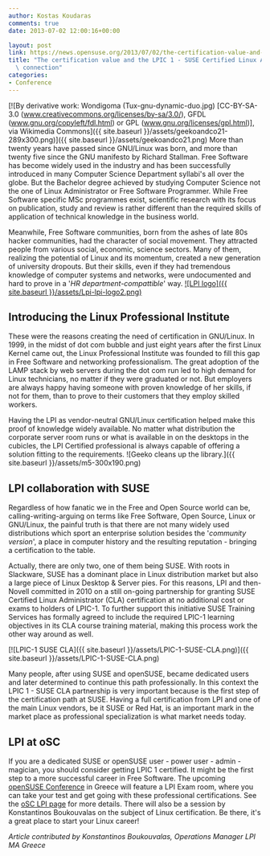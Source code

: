 ```yaml
---
author: Kostas Koudaras
comments: true
date: 2013-07-02 12:00:16+00:00

layout: post
link: https://news.opensuse.org/2013/07/02/the-certification-value-and-the-lpic-1-suse-certified-linux-administrator-connection/
title: "The certification value and the LPIC 1 - SUSE Certified Linux Administrator\
  \ connection"
categories:
- Conference
---
```

[![By derivative work: Wondigoma (Tux-gnu-dynamic-duo.jpg) [CC-BY-SA-3.0 (www.creativecommons.org/licenses/by-sa/3.0/), GFDL (www.gnu.org/copyleft/fdl.html) or GPL (www.gnu.org/licenses/gpl.html)], via Wikimedia Commons]({{ site.baseurl }}/assets/geekoandco21-289x300.png)]({{ site.baseurl }}/assets/geekoandco21.png)
More than twenty years have passed since GNU/Linux was born, and more than twenty five since the GNU manifesto by Richard Stallman. Free Software has become widely used in the industry and has been successfully introduced in many Computer Science Department syllabi's all over the globe. But the Bachelor degree achieved by studying Computer Science not the one of Linux Administrator or Free Software Programmer. While Free Software specific MSc programmes exist, scientific research with its focus on publication, study and review is rather different than the required skills of application of technical knowledge in the business world.

Meanwhile, Free Software communities, born from the ashes of late 80s hacker communities, had the character of social movement. They attracted people from various social, economic, science sectors. Many of them, realizing the potential of Linux and its momentum, created a new generation of university dropouts. But their skills, even if they had tremendous knowledge of computer systems and networks, were undocumented and hard to prove in a '_HR department-compattible_' way.
[![LPI logo]({{ site.baseurl }}/assets/Lpi-lpi-logo2.png)](http://www.lpi.org/)



## Introducing the Linux Professional Institute


These were the reasons creating the need of certification in GNU/Linux. In 1999, in the midst of dot com bubble and just eight years after the first Linux Kernel came out, the Linux Professional Institute was founded to fill this gap in Free Software and networking professionalism. The great adoption of the LAMP stack by web servers during the dot com run led to high demand for Linux technicians, no matter if they were graduated or not. But employers are always happy having someone with proven knowledge of her skills, if not for them, than to prove to their customers that they employ skilled workers.

Having the LPI as vendor-neutral GNU/Linux certification helped make this proof of knowledge widely available. No matter what distribution the corporate server room runs or what is available in on the desktops in the cubicles, the LPI Certified professional is always capable of offering a solution fitting to the requirements.
![Geeko cleans up the library.]({{ site.baseurl }}/assets/m5-300x190.png)



## LPI collaboration with SUSE


Regardless of how fanatic we in the Free and Open Source world can be, calling-writing-arguing on terms like Free Software, Open Source, Linux or GNU/Linux, the painful truth is that there are not many widely used distributions which sport an enterprise solution besides the '_community version_', a place in computer history and the resulting reputation - bringing a certification to the table.

Actually, there are only two, one of them being SUSE. With roots in Slackware, SUSE has a dominant place in Linux distribution market but also a large piece of Linux Desktop & Server pies. For this reasons, LPI and then-Novell committed in 2010 on a still on-going partnership for granting SUSE Certified Linux Administrator (CLA) certification at no additional cost or exams to holders of LPIC-1. To further support this initiative SUSE Training Services has formally agreed to include the required LPIC-1 learning objectives in its CLA course training material, making this process work the other way around as well.

[![LPIC-1 SUSE CLA]({{ site.baseurl }}/assets/LPIC-1-SUSE-CLA.png)]({{ site.baseurl }}/assets/LPIC-1-SUSE-CLA.png)

Many people, after using SUSE and openSUSE, became dedicated users and later determined to continue this path professionally. In this context the LPIC 1 - SUSE CLA partnership is very important because is the first step of the certification path at SUSE. Having a full certification from LPI and one of the main Linux vendors, be it SUSE or Red Hat, is an important mark in the market place as professional specialization is what market needs today.


## LPI at oSC


If you are a dedicated SUSE or openSUSE user - power user - admin - magician, you should consider getting LPIC 1 certified. It might be the first step to a more successful career in Free Software. The upcoming [openSUSE Conference](http://conference.opensuse.org) in Greece will feature a LPI Exam room, where you can take your test and get going with these professional certifications. See the [oSC LPI page](http://conference.opensuse.org/#LPI) for more details. There will also be a session by Konstantinos Boukouvalas on the subject of Linux certification. Be there, it's a great place to start your Linux career!

_Article contributed by Konstantinos Boukouvalas, Operations Manager LPI MA Greece_		
